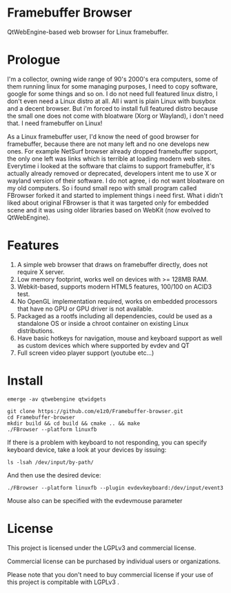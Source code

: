# Framebuffer Browser

QtWebEngine-based web browser for Linux framebuffer.

# Prologue

I'm a collector, owning wide range of 90's 2000's era computers, some of them running linux for some managing purposes, I need to copy software, google for some things and so on. I do not need full featured linux distro, I don't even need a Linux distro at all. All i want is plain Linux with busybox  and a decent browser. But i'm forced to install full featured distro because the small one does not come with bloatware (Xorg or Wayland), i don't need that. I need framebuffer on Linux!

As a Linux framebuffer user, I'd know the need of good browser for framebuffer, because there are not many left and no one develops new ones. For example NetSurf browser already dropped framebuffer support, the only one left was links which is terrible at loading modern web sites. Everytime i looked at the software that claims to support framebuffer, it's actually already removed or deprecated, developers intent me to use X or wayland version of their software. I do not agree, i do not want bloatware on my old computers. So i found small repo with small program called FBrowser forked it and started to implement things i need first. What i didn't liked about original FBrowser is that it was targeted only for embedded scene and it was using older libraries based on WebKit (now evolved to QtWebEngine). 

# Features
1. A simple web browser that draws on framebuffer directly, does not require X server.
2. Low memory footprint, works well on devices with >= 128MB RAM.
3. Webkit-based, supports modern HTML5 features, 100/100 on ACID3 test.
4. No OpenGL implementation required, works on embedded processors that have no GPU or GPU driver is not available.
5. Packaged as a rootfs including all dependencies, could be used as a standalone OS or inside a chroot container on existing Linux distributions.
6. Have basic hotkeys for navigation, mouse and keyboard support as well as custom devices which where supported by evdev and QT
7. Full screen video player support (youtube etc...)

# Install

```shell
emerge -av qtwebengine qtwidgets
```

```shell
git clone https://github.com/e1z0/Framebuffer-browser.git
cd Framebuffer-browser
mkdir build && cd build && cmake .. && make
./FBrowser --platform linuxfb
```

If there is a problem with keyboard to not responding, you can specify keyboard device, take a look at your devices by issuing:
```shell
ls -lsah /dev/input/by-path/
```

And then use the desired device:
```shell
./FBrowser --platform linuxfb --plugin evdevkeyboard:/dev/input/event3
```
Mouse also can be specified with the evdevmouse parameter


# License

This project is licensed under the LGPLv3 and commercial license.

Commercial license can be purchased by individual users or organizations.

Please note that you don't need to buy commercial license if your use of this project is compitable with LGPLv3 .
